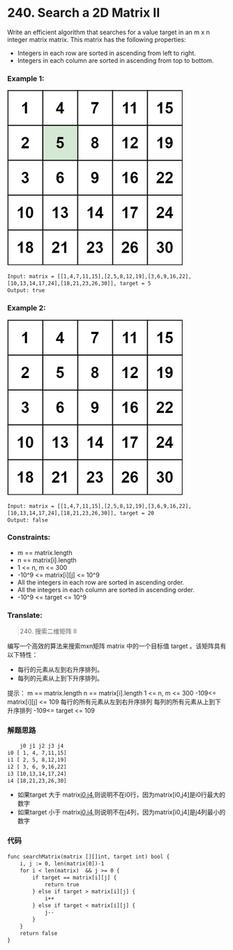# 240. Search a 2D Matrix II

Write an efficient algorithm that searches for a value target in an m x n integer matrix matrix. This matrix has the following properties:

* Integers in each row are sorted in ascending from left to right.
* Integers in each column are sorted in ascending from top to bottom.



### Example 1:

![image description](searchgrid2.jpeg)

```
Input: matrix = [[1,4,7,11,15],[2,5,8,12,19],[3,6,9,16,22],[10,13,14,17,24],[18,21,23,26,30]], target = 5
Output: true
```

### Example 2:

![image description](searchgrid.jpeg)

```
Input: matrix = [[1,4,7,11,15],[2,5,8,12,19],[3,6,9,16,22],[10,13,14,17,24],[18,21,23,26,30]], target = 20
Output: false
```


### Constraints:

* m == matrix.length
* n == matrix[i].length
* 1 <= n, m <= 300
* -10^9 <= matrix[i][j] <= 10^9
* All the integers in each row are sorted in ascending order.
* All the integers in each column are sorted in ascending order.
* -10^9 <= target <= 10^9

### Translate:

> 240. 搜索二维矩阵 II

编写一个高效的算法来搜索mxn矩阵 matrix 中的一个目标值 target 。该矩阵具有以下特性：

* 每行的元素从左到右升序排列。
* 每列的元素从上到下升序排列。

提示：
m == matrix.length
n == matrix[i].length
1 <= n, m <= 300
-109<= matrix[i][j] <= 109
每行的所有元素从左到右升序排列
每列的所有元素从上到下升序排列
-109<= target <= 109


### 解题思路

```
    j0 j1 j2 j3 j4
i0 [ 1, 4, 7,11,15]
i1 [ 2, 5, 8,12,19]
i2 [ 3, 6, 9,16,22]
i3 [10,13,14,17,24]
i4 [18,21,23,26,30]
```

* 如果target 大于 matrix[i0,j4](15),则说明不在i0行，因为matrix[i0,j4]是i0行最大的数字
* 如果target 小于 matrix[i0,j4](15),则说明不在j4列，因为matrix[i0,j4]是j4列最小的数字


### 代码

```golang
func searchMatrix(matrix [][]int, target int) bool {
    i, j := 0, len(matrix[0])-1
	for i < len(matrix)  && j >= 0 {
		if target == matrix[i][j] {
			return true
		} else if target > matrix[i][j] {
			i++
		} else if target < matrix[i][j] {
			j--
		}
	}
	return false
}
```